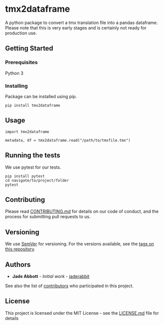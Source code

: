 # tmx2dataframe

A python package to convert a tmx translation file into a pandas dataframe. Please note that this is very early stages and is certainly not ready for production use.


## Getting Started

### Prerequisites

Python 3

### Installing

Package can be installed using pip.

```
pip install tmx2dataframe
```

## Usage

```
import tmx2dataframe

metadata, df = tmx2dataframe.read("/path/to/tmxfile.tmx")
```

## Running the tests

We use pytest for our tests.
```
pip install pytest
cd navigate/to/project/folder
pytest
```

## Contributing

Please read [CONTRIBUTING.md](https://gist.github.com/PurpleBooth/b24679402957c63ec426) for details on our code of conduct, and the process for submitting pull requests to us.

## Versioning

We use [SemVer](http://semver.org/) for versioning. For the versions available, see the [tags on this repository](https://github.com/jaderabbit/tmx2dataframe/tags). 

## Authors

* **Jade Abbott** - *Initial work* - [jaderabbit](https://github.com/jaderabbit)

See also the list of [contributors](https://github.com/jaderabbit/tmx2dataframe/contributors) who participated in this project.

## License

This project is licensed under the MIT License - see the [LICENSE.md](LICENSE.md) file for details
